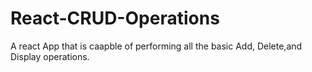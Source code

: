 # React-CRUD-Operations
A react App that is caapble of performing all the basic Add, Delete,and Display operations.
